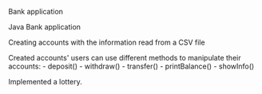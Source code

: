 Bank application

Java Bank application 

Creating accounts with the information read from a CSV file

Created accounts' users can use different methods to manipulate their accounts: 
    - deposit()
    - withdraw()
    - transfer()
    - printBalance()
    - showInfo()

Implemented a lottery.
